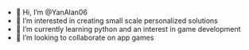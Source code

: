 - 👋 Hi, I’m @YanAlan06
- 👀 I’m interested in creating small scale personalized solutions
- 🌱 I’m currently learning python and an interest in game development
- 💞️ I’m looking to collaborate on app games
